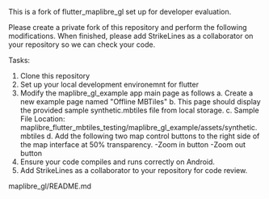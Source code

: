 This is a fork of flutter_maplibre_gl set up for developer evaluation. 

Please create a private fork of this repository and perform the following modifications. When finished, please add StrikeLines as a collaborator on your repository so we can check your code. 

Tasks: 
1. Clone this repository
2. Set up your local development environemnt for flutter
3. Modify the maplibre_gl_example app main page as follows
  a. Create a new example page named "Offline MBTiles"
  b. This page should display the provided sample synthetic.mbtiles file from local storage. 
  c. Sample File Location: maplibre_flutter_mbtiles_testing/maplibre_gl_example/assets/synthetic.mbtiles
  d. Add the following two map control buttons to the right side of the map interface at 50% transparency.
      -Zoom in button
      -Zoom out button
4. Ensure your code compiles and runs correctly on Android.
5. Add StrikeLines as a collaborator to your repository for code review. 
   

maplibre_gl/README.md
